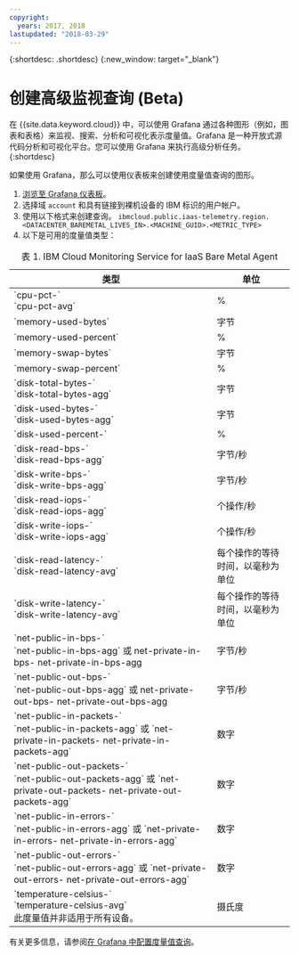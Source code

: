 ```yaml
---
copyright:
  years: 2017, 2018
lastupdated: "2018-03-29"
---
```


{:shortdesc: .shortdesc}
{:new_window: target="_blank"}

# 创建高级监视查询 (Beta)

在 {{site.data.keyword.cloud}} 中，可以使用 Grafana 通过各种图形（例如，图表和表格）来监视、搜索、分析和可视化表示度量值。Grafana 是一种开放式源代码分析和可视化平台。您可以使用 Grafana 来执行高级分析任务。
{:shortdesc}

如果使用 Grafana，那么可以使用仪表板来创建使用度量值查询的图形。
1. [浏览至 Grafana 仪表板](https://console.bluemix.net/docs/services/cloud-monitoring/grafana/navigating_grafana.html#navigating_grafana)。
2. 选择域 `account` 和具有链接到裸机设备的 IBM 标识的用户帐户。 
3. 使用以下格式来创建查询。
`ibmcloud.public.iaas-telemetry.region.<DATACENTER_BAREMETAL_LIVES_IN>.<MACHINE_GUID>.<METRIC_TYPE>`
4. 以下是可用的度量值类型：
<table>
   <CAPTION>表 1. IBM Cloud Monitoring Service for IaaS Bare Metal Agent</CAPTION>
   <THEAD>
   <TR>
   <th>类型</th>
     <th>单位</th>
   </TR>
   </THEAD>
   <TBODY>
     <tr>
       <td>`cpu-pct-<id>`<br>`cpu-pct-avg`</td>
       <td>%</td>
     </tr>
     <tr>
       <td>`memory-used-bytes`</td>
       <td>字节</td>
     </tr>
   <tr>
       <td>`memory-used-percent`</td>
       <td>%</td>
     </tr>
     <tr>
       <td>`memory-swap-bytes`</td>
       <td>字节</td>
     </tr>
     <tr>
       <td>`memory-swap-percent`</td>
       <td>%</td>
     </tr>
     <tr>
       <td>`disk-total-bytes-<id>` <br>`disk-total-bytes-agg`</td>
       <td>字节</td>
     </tr>
     <tr>
       <td>`disk-used-bytes-<id>` <br>`disk-used-bytes-agg`</td>
       <td>字节</td>
     </tr>
   <tr>
       <td>`disk-used-percent-<id>`</td>
       <td>%</td>
     </tr>
     <tr>
       <td>`disk-read-bps-<id>` <br>`disk-read-bps-agg`</td>
       <td>字节/秒</td>
     </tr>
     <tr>
       <td>`disk-write-bps-<id>`<br>`disk-write-bps-agg`</td>
       <td>字节/秒</td>
     </tr>
     <tr>
       <td>`disk-read-iops-<id>`<br>`disk-read-iops-agg`</td>
       <td>个操作/秒</td>
     </tr>
      <tr>
       <td>`disk-write-iops-<id>`<br>`disk-write-iops-agg`</td>
       <td>个操作/秒</td>
     </tr>
     <tr>
       <td>`disk-read-latency-<id>`<br>`disk-read-latency-avg`</td>
       <td>每个操作的等待时间，以毫秒为单位</td>
     </tr>
    <tr>
       <td>`disk-write-latency-<id>`<br>`disk-write-latency-avg`</td>
       <td>每个操作的等待时间，以毫秒为单位</td>
     </tr>
     <tr>
       <td>`net-public-in-bps-<id>`<br>`net-public-in-bps-agg` 或 net-private-in-bps-<id> net-private-in-bps-agg</td>
       <td>字节/秒</td>
     </tr>
      <tr>
       <td>`net-public-out-bps-<id>`<br>`net-public-out-bps-agg` 或 net-private-out-bps-<id> net-private-out-bps-agg</td>
       <td>字节/秒</td>
     </tr>
     <tr>
       <td>`net-public-in-packets-<id>`<br>`net-public-in-packets-agg` 或 `net-private-in-packets-<id> net-private-in-packets-agg`</td>
       <td>数字</td>
     </tr>
   <tr>
       <td>`net-public-out-packets-<id>`<br>`net-public-out-packets-agg` 或 `net-private-out-packets-<id> net-private-out-packets-agg`</td>
       <td>数字</td>
     </tr>
   <tr>
       <td>`net-public-in-errors-<id>` <br>`net-public-in-errors-agg` 或 `net-private-in-errors-<id> net-private-in-errors-agg`</td>
       <td>数字</td>
     </tr>
      <tr>
       <td>`net-public-out-errors-<id>` <br>`net-public-out-errors-agg` 或 `net-private-out-errors-<id> net-private-out-errors-agg`</td>
       <td>数字</td>
     </tr>
    <tr>
       <td>`temperature-celsius-<id>` <br>`temperature-celsius-avg`
         <br>此度量值并非适用于所有设备。</td>
       <td>摄氏度</td>
     </tr>
   </TBODY>
   </table>

有关更多信息，请参阅[在 Grafana 中配置度量值查询](https://console.bluemix.net/docs/services/cloud-monitoring/grafana/define_query.html#define_query)。
